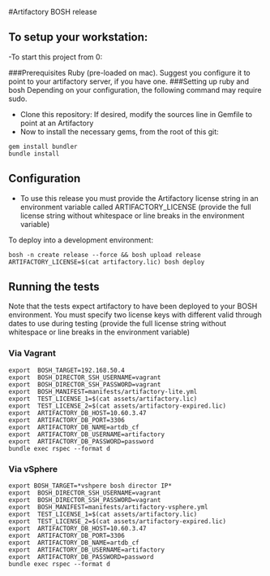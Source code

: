 #Artifactory BOSH release
## To setup your workstation:
-To start this project from 0:

###Prerequisites
Ruby  (pre-loaded on mac).  Suggest you configure it to point to your artifactory server, if you have one.
###Setting up ruby and bosh
Depending on your configuration, the following command may require sudo.

- Clone this repository: If desired, modify the sources line in Gemfile to point at an Artifactory
- Now to install the necessary gems, from the root of this git:

```
gem install bundler
bundle install
```

## Configuration

- To use this release you must provide the Artifactory license string
in an environment variable called ARTIFACTORY_LICENSE (provide the full license string without whitespace or line breaks in the environment variable)

To deploy into a development environment:

```
bosh -n create release --force && bosh upload release
ARTIFACTORY_LICENSE=$(cat artifactory.lic) bosh deploy
```

## Running the tests

Note that the tests expect artifactory to have been deployed to your BOSH
environment. You must specify two license keys with different valid through dates
to use during testing (provide the full license string without whitespace or line breaks in the environment variable)

### Via Vagrant

```
export  BOSH_TARGET=192.168.50.4
export  BOSH_DIRECTOR_SSH_USERNAME=vagrant
export  BOSH_DIRECTOR_SSH_PASSWORD=vagrant
export  BOSH_MANIFEST=manifests/artifactory-lite.yml
export  TEST_LICENSE_1=$(cat assets/artifactory.lic)
export  TEST_LICENSE_2=$(cat assets/artifactory-expired.lic)
export  ARTIFACTORY_DB_HOST=10.60.3.47
export  ARTIFACTORY_DB_PORT=3306
export  ARTIFACTORY_DB_NAME=artdb_cf
export  ARTIFACTORY_DB_USERNAME=artifactory
export  ARTIFACTORY_DB_PASSWORD=password
bundle exec rspec --format d

```

### Via vSphere

```
export BOSH_TARGET=*vshpere bosh director IP*
export  BOSH_DIRECTOR_SSH_USERNAME=vagrant
export  BOSH_DIRECTOR_SSH_PASSWORD=vagrant
export  BOSH_MANIFEST=manifests/artifactory-vsphere.yml
export  TEST_LICENSE_1=$(cat assets/artifactory.lic)
export  TEST_LICENSE_2=$(cat assets/artifactory-expired.lic)
export  ARTIFACTORY_DB_HOST=10.60.3.47
export  ARTIFACTORY_DB_PORT=3306
export  ARTIFACTORY_DB_NAME=artdb_cf
export  ARTIFACTORY_DB_USERNAME=artifactory
export  ARTIFACTORY_DB_PASSWORD=password
bundle exec rspec --format d

```

